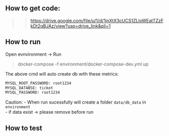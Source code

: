 ## How to get code:

>> https://drive.google.com/file/u/1/d/1jnXtX3cUCS1ZLloWEatTZzFkDt2qBJAz/view?usp=drive_link&pli=1

## How to run

Open evnvironment -> Run
> docker-compose -f environment/docker-compose-dev.yml up

The above cmd will auto create db with these metrics:
```bash
MYSQL_ROOT_PASSWORD: root1234
MYSQL_DATABSE: ticket
MYSQL_PASSWORD: root1234 
```

Caution: 
    - When run sucessfully will create a folder `data/db_data` in `environment` \
    - if data exist -> please remove before run

## How to test
